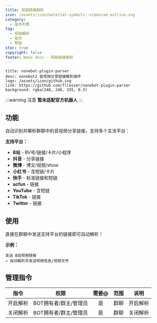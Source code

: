```yaml
---
title: 视频链接解析
icon: /assets/icon/material-symbols--videocam-outline.svg
category:
  - 指令列表
tag:
  - 视频解析
  - 指令
  - 帮助
star: true
copyright: false
footer: Neko docs - 视频链接解析
---
```


```component VPCard
title: nonebot-plugin-parser
desc: nonebot2 音视频分享链接解析插件
logo: /assets/icon/github.svg
link: https://github.com/fllesser/nonebot-plugin-parser
background: rgba(248, 248, 255, 0.3)
```

:::warning 注意
**暂未适配官方机器人**
:::


## **功能**

自动识别并解析群聊中的音视频分享链接，支持多个主流平台：

**支持平台：**
- **B站** - BV号/链接/卡片/小程序
- **抖音** - 分享链接
- **微博** - 博文/视频/show
- **小红书** - 含短链/卡片
- **快手** - 标准链接和短链
- **acfun** - 链接
- **YouTube** - 含短链
- **TikTok** - 链接
- **Twitter** - 链接

## **使用**

直接在群聊中发送支持平台的链接即可自动解析！

**示例：**
```
发送 B站视频链接
→ 自动解析并发送视频信息/视频文件
```

## **管理指令**

|   指令   |         权限          | 需要@ | 范围  |   说明   |
| :------: | :-------------------: | :---: | :---: | :------: |
| 开启解析 | BOT拥有者/群主/管理员 |  是   | 群聊  | 开启解析 |
| 关闭解析 | BOT拥有者/群主/管理员 |  是   | 群聊  | 关闭解析 |

